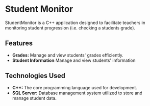 # Student Monitor

StudentMonitor is a C++ application designed to facilitate teachers in monitoring student progression (i.e. checking a students grade).

## Features
- **Grades:** Manage and view students' grades efficiently.
- **Student Information** Manage and view students' information

## Technologies Used

- **C++:** The core programming language used for development.
- **SQL Server:** Database management system utilized to store and manage student data.
